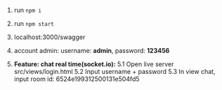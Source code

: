 1. run `npm i`
2. run `npm start`

3. localhost:3000/swagger

4. account admin: username: **admin**, password: **123456**
5. **Feature: chat real time(socket.io):**
   5.1 Open live server src/views/login.html
   5.2 Input username + password
   5.3 In view chat, input room id: 6524e199312500131e504fd5
